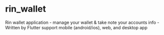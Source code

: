 # rin_wallet
Rin wallet application - manage your wallet &amp; take note your accounts info - Written by Flutter support mobile (android/ios), web, and desktop app
